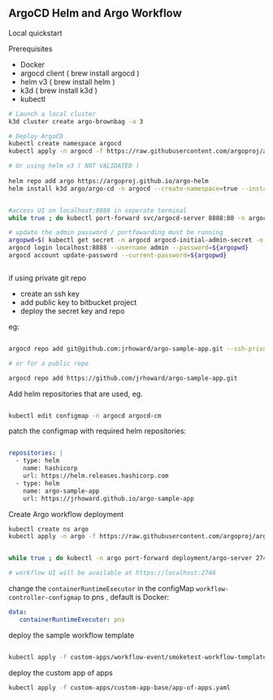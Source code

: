 ## ArgoCD Helm and Argo Workflow

Local quickstart

Prerequisites

- Docker
- argocd client ( brew install argocd )
- helm v3 ( brew install helm )
- k3d ( brew install k3d )
- kubectl


```sh
# Launch a local cluster
k3d cluster create argo-brownbag -a 3

# Deploy ArgoCD
kubectl create namespace argocd
kubectl apply -n argocd -f https://raw.githubusercontent.com/argoproj/argo-cd/stable/manifests/install.yaml

# Or using helm v3 ( NOT VALIDATED )
 
helm repo add argo https://argoproj.github.io/argo-helm
helm install k3d argo/argo-cd -n argocd --create-namespace=true --installCRDs=false


#access UI on localhost:8888 in seperate terminal
while true ; do kubectl port-forward svc/argocd-server 8888:80 -n argocd; sleep 1 ; done

# update the admin password / portfowarding must be running
argopwd=$( kubectl get secret -n argocd argocd-initial-admin-secret -o jsonpath='{.data.password}' | base64 -d - )
argocd login localhost:8888 --username admin --password=${argopwd}
argocd account update-password --current-password=${argopwd}



```
if using private git repo

- create an ssh key
- add public key to bitbucket project
- deploy the secret key and repo


eg:

```sh

argocd repo add git@github.com:jrhoward/argo-sample-app.git --ssh-private-key-path ~/.ssh/id_rsa_argo

# or for a public repo

argocd repo add https://github.com/jrhoward/argo-sample-app.git

```

Add helm repositories that are used, eg.

```sh

kubectl edit configmap -n argocd argocd-cm

```

patch the configmap with required helm repositories:

```yaml

repositories: |
  - type: helm
    name: hashicorp
    url: https://helm.releases.hashicorp.com
  - type: helm
    name: argo-sample-app
    url: https://jrhoward.github.io/argo-sample-app
```

Create Argo workflow deployment

```sh
kubectl create ns argo
kubectl apply -n argo -f https://raw.githubusercontent.com/argoproj/argo-workflows/stable/manifests/quick-start-postgres.yaml


while true ; do kubectl -n argo port-forward deployment/argo-server 2746:2746; sleep 1 ; done

# workflow UI will be available at https://localhost:2746

```

change the `containerRuntimeExecutor` in the configMap `workflow-controller-configmap` to pns , default is Docker:

```yaml
data:
   containerRuntimeExecutor: pns
```

deploy the sample workflow template

```sh

kubectl apply -f custom-apps/workflow-event/smoketest-workflow-template.yaml

```

deploy the custom app of apps

```sh
kubectl apply -f custom-apps/custom-app-base/app-of-apps.yaml
````
